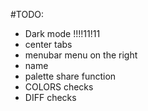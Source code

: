 #TODO:

- Dark mode !!!!11!11
- center tabs
- menubar menu on the right
- name
- palette share function
- COLORS checks
- DIFF checks
